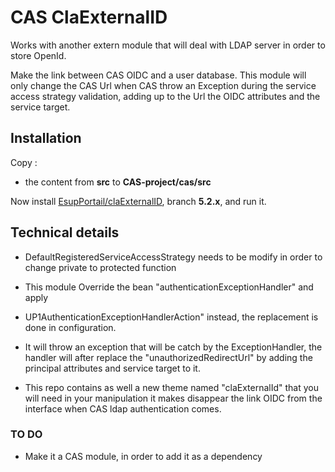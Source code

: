 # **CAS ClaExternalID**

Works with another extern module that will deal with LDAP server in order to store OpenId.

Make the link between CAS OIDC and a user database. This module will only change the CAS Url when CAS throw an Exception 
during the service access strategy validation, adding up to the Url the OIDC attributes and the service target.

## **Installation**

Copy :
 - the content from **src** to **CAS-project/cas/src**

Now install [EsupPortail/claExternalID](https://github.com/EsupPortail/claExternalID), branch **5.2.x**, and run it.

## **Technical details**

- DefaultRegisteredServiceAccessStrategy needs to be modify in order to change private to protected function

- This module Override the bean "authenticationExceptionHandler" and apply 
- UP1AuthenticationExceptionHandlerAction" instead, the replacement is done in configuration.

- It will throw an exception that will be catch by the ExceptionHandler, the handler will after replace the 
"unauthorizedRedirectUrl" by adding the principal attributes and service target to it.

- This repo contains as well a new theme named "claExternalId" that you will need in your manipulation 
it makes disappear the link OIDC from the interface when CAS ldap authentication comes.


### **TO DO**

- Make it a CAS module, in order to add it as a dependency